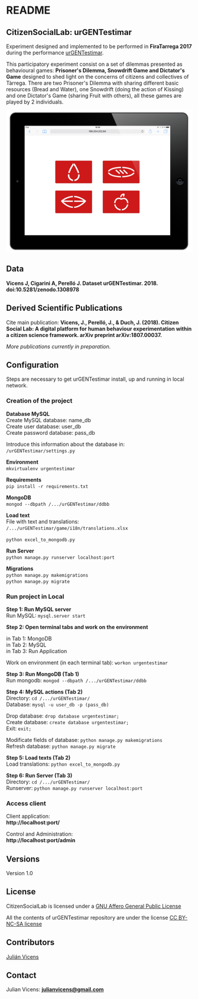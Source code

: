# README #

## CitizenSocialLab: urGENTestimar ##

Experiment designed and implemented to be performed in **FiraTarrega 2017** during the performance [urGENTestimar](https://www.firatarrega.cat/fira/programa/en_2017/33/urgentestimar).

This participatory experiment consist on a set of dilemmas presented as behavioural games: **Prisoner's Dilemma, Snowdrift Game and Dictator's Game** designed to shed light on the concerns of citizens and collectives of Tàrrega. There are two Prisoner's Dilemma with sharing different basic resources (Bread and Water), one Snowdrift (doing the action of Kissing) and one Dictator's Game (sharing Fruit with others), all these games are played by 2 individuals.

![](https://github.com/CitizenSocialLab/urGENTestimar/blob/master/screenshots/ca/urgentestimar_ipad.png)

## Data ##
**Vicens J, Cigarini A, Perelló J. Dataset urGENTestimar. 2018. doi:10.5281/zenodo.1308978**  

## Derived Scientific Publications ##
Cite main publication: **Vicens, J., Perelló, J., & Duch, J. (2018). Citizen Social Lab: A digital platform for human behaviour experimentation within a citizen science framework. arXiv preprint arXiv:1807.00037.**

*More publications currently in preparation.*

## Configuration ##
Steps are necessary to get urGENTestimar install, up and running in local network.

### Creation of the project ###

__Database MySQL__  
Create MySQL database: name\_db  
Create user database: user\_db  
Create password database: pass\_db

Introduce this information about the database in: `/urGENTestimar/settings.py`

__Environment__   
```mkvirtualenv urgentestimar ```  

__Requirements__  
```pip install -r requirements.txt```

__MongoDB__  
```mongod --dbpath /.../urGENTestimar/ddbb```

__Load text__   
File with text and translations:  `/.../urGENTestimar/game/i18n/translations.xlsx`  
   
```python excel_to_mongodb.py```

__Run Server__  
```python manage.py runserver localhost:port```

__Migrations__  
```python manage.py makemigrations```  
```python manage.py migrate```  

### Run project in Local ###

__Step 1: Run MySQL server__  
Run MySQL: `mysql.server start`

__Step 2: Open terminal tabs and work on the environment__  

in Tab 1: MongoDB  
in Tab 2: MySQL  
in Tab 3: Run Application  

Work on environment (in each terminal tab): `workon urgentestimar`

__Step 3: Run MongoDB (Tab 1)__  
Run mongodb: `mongod --dbpath /.../urGENTestimar/ddbb`

__Step 4: MySQL actions (Tab 2)__  
Directory: `cd /.../urGENTestimar/`   
Database: `mysql -u user_db -p (pass_db)`

Drop database: `drop database urgentestimar;`  
Create database: `create database urgentestimar;`  
Exit: `exit;`

Modificate fields of database: `python manage.py makemigrations`  
Refresh database:
`python manage.py migrate` 

__Step 5: Load texts (Tab 2)__    
Load translations: `python excel_to_mongodb.py`

__Step 6: Run Server (Tab 3)__  
Directory: `cd /.../urGENTestimar/ `   
Runserver: `python manage.py runserver localhost:port`

### Access client ###
Client application:  
**http://localhost:port/**  
 
Control and Administration:  
**http://localhost:port/admin**
## Versions ##
Version 1.0

## License ##

CitizenSocialLab is licensed under a [GNU Affero General Public License](https://www.gnu.org/licenses/agpl-3.0.txt)

All the contents of urGENTestimar repository are under the license [CC BY-NC-SA license](https://creativecommons.org/licenses/by-nc-sa/4.0/)

## Contributors ##

[Julián Vicens](https://jvicens.github.io/)

## Contact ##

Julian Vicens: **julianvicens@gmail.com**
